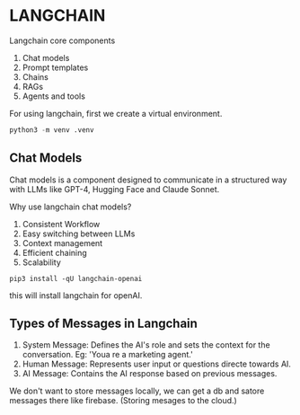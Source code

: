 # LANGCHAIN

Langchain core components
1. Chat models
2. Prompt templates
3. Chains
4. RAGs
5. Agents and tools

For using langchain, first we create a virtual environment.

```python
python3 -m venv .venv
```

## Chat Models
Chat models is a component designed to communicate in a structured way with LLMs like GPT-4, Hugging Face and Claude Sonnet.

Why use langchain chat models? 

1. Consistent Workflow
2. Easy switching between LLMs
3. Context management
4. Efficient chaining
5. Scalability

```
pip3 install -qU langchain-openai
```

this will install langchain for openAI.

## Types of Messages in Langchain

1. System Message: Defines the AI's role and sets the context for the conversation. Eg: 'Youa re a marketing agent.'
2. Human Message: Represents user input or questions directe towards AI.
3. AI Message: Contains the AI response based on previous messages.

We don't want to store messages locally, we can get a db and satore messages there like firebase.
(Storing mesages to the cloud.)